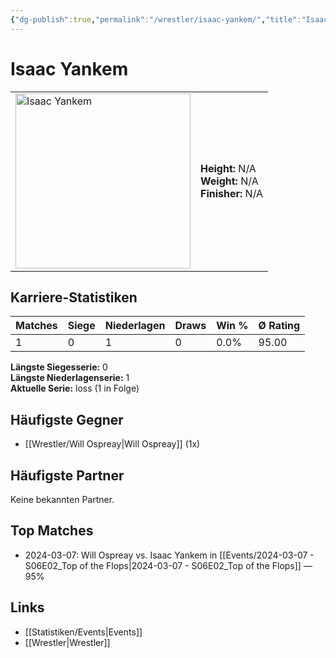 ```yaml
---
{"dg-publish":true,"permalink":"/wrestler/isaac-yankem/","title":"Isaac Yankem","tags":["wrestler"],"noteIcon":""}
---
```



# Isaac Yankem

<table>
        <tr>
        <td><img src="https://github.com/CptSpaulding1980/choke-slam-wrestling/releases/download/images/Isaac_Yankem.png" width="280" alt="Isaac Yankem"></td>
        <td>
        <b>Height:</b> N/A<br>
        <b>Weight:</b> N/A<br>
        <b>Finisher:</b> N/A<br>
        </td>
        </tr>
        </table>
        
## Karriere-Statistiken

| Matches | Siege | Niederlagen | Draws | Win % | Ø Rating |
|---------|-------|-------------|-------|-------|-----------|
| 1 | 0 | 1 | 0 | 0.0% | 95.00 |

**Längste Siegesserie:** 0<br>**Längste Niederlagenserie:** 1<br>**Aktuelle Serie:** loss (1 in Folge)


## Häufigste Gegner
- [[Wrestler/Will Ospreay\|Will Ospreay]] (1x)

## Häufigste Partner
Keine bekannten Partner.

## Top Matches
- 2024-03-07: Will Ospreay vs. Isaac Yankem in [[Events/2024-03-07 - S06E02_Top of the Flops\|2024-03-07 - S06E02_Top of the Flops]] — 95%

## Links
- [[Statistiken/Events\|Events]]
- [[Wrestler\|Wrestler]]
